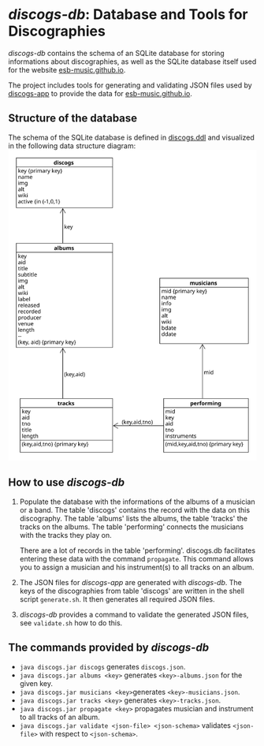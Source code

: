 # _discogs-db_: Database and Tools for Discographies

_discogs-db_ contains the schema of an SQLite database 
for storing informations about discographies, as well as 
the SQLite database itself used for the website
[esb-music.github.io](https://esb-music.github.io).

The project includes tools for generating and validating
JSON files used by [discogs-app](https://github.com/esb-music/discogs-app)
to provide the data for [esb-music.github.io](https://esb-music.github.io). 

## Structure of the database

The schema of the SQLite database is defined in 
<a href="discogs.ddl" target="_blank">discogs.ddl</a> and visualized 
in the following data structure diagram:
![data struture diagram of the database](discogs-schema.svg)

## How to use _discogs-db_

1. Populate the database with the informations of the albums of a 
   musician or a band. The table 'discogs' contains the record
   with the data on this discography. The table 'albums' lists the 
   albums, the table 'tracks' the tracks on the albums. The table
   'performing' connects the musicians with the tracks they play on.

   There are a lot of records in the table 'performing'. discogs.db
   facilitates entering these data with the command `propagate`. 
   This command allows you to assign a musician and his instrument(s)
   to all tracks on an album.
2. The JSON files for _discogs-app_ are generated with _discogs-db_.
   The keys of the discographies from table 'discogs' are written in the
   shell script `generate.sh`. It then generates all required JSON files.
3. _discogs-db_ provides a command to validate the generated JSON files,
   see `validate.sh` how to do this.

## The commands provided by _discogs-db_

- `java discogs.jar discogs` generates `discogs.json`.
- `java discogs.jar albums <key>` generates `<key>-albums.json` for the given key.
- `java discogs.jar musicians <key>`generates `<key>-musicians.json`.
- `java discogs.jar tracks <key>` generates `<key>-tracks.json`.
- `java discogs.jar propagate <key>` propagates musician and instrument to all tracks of an album.
- `java discogs.jar validate <json-file> <json-schema>` validates `<json-file>` with respect to `<json-schema>`.
   
   